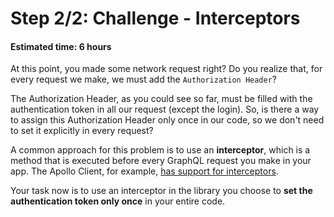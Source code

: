 # Step 2/2: Challenge - Interceptors
#### Estimated time: 6 hours

At this point, you made some network request right? Do you realize that, for every request we make, we must add the `Authorization Header`?

The Authorization Header, as you could see so far, must be filled with the authentication token in all our request (except the login). So, is there a way to assign this Authorization Header only once in our code, so we don't need to set it explicitly in every request?

A common approach for this problem is to use an **interceptor**, which is a method that is executed before every GraphQL request you make in your app. The Apollo Client, for example, [has support for interceptors](https://www.apollographql.com/docs/react/recipes/authentication.html#Header).

Your task now is to use an interceptor in the library you choose to **set the authentication token only once** in your entire code.